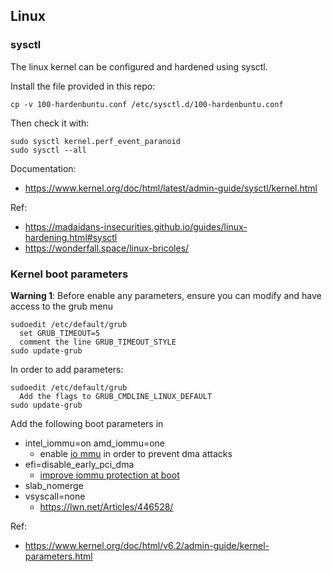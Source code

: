 ## Linux

### sysctl

The linux kernel can be configured and hardened using sysctl.

Install the file provided in this repo:

    cp -v 100-hardenbuntu.conf /etc/sysctl.d/100-hardenbuntu.conf

Then check it with:

    sudo sysctl kernel.perf_event_paranoid
    sudo sysctl --all

Documentation:
* https://www.kernel.org/doc/html/latest/admin-guide/sysctl/kernel.html

Ref:
* https://madaidans-insecurities.github.io/guides/linux-hardening.html#sysctl
* https://wonderfall.space/linux-bricoles/

### Kernel boot parameters

**Warning 1**: Before enable any parameters, ensure you can modify and have access to the grub menu

    sudoedit /etc/default/grub
      set GRUB_TIMEOUT=5
      comment the line GRUB_TIMEOUT_STYLE
    sudo update-grub

In order to add parameters:

    sudoedit /etc/default/grub
      Add the flags to GRUB_CMDLINE_LINUX_DEFAULT
    sudo update-grub  

Add the following boot parameters in 

* intel_iommu=on amd_iommu=one
  * enable [io mmu](https://en.wikipedia.org/wiki/Input%E2%80%93output_memory_management_unit) in order to prevent dma attacks
* efi=disable_early_pci_dma
  * [improve iommu protection at boot](https://mjg59.dreamwidth.org/54433.html)  
* slab_nomerge
* vsyscall=none
  * https://lwn.net/Articles/446528/   

Ref:
* https://www.kernel.org/doc/html/v6.2/admin-guide/kernel-parameters.html 
